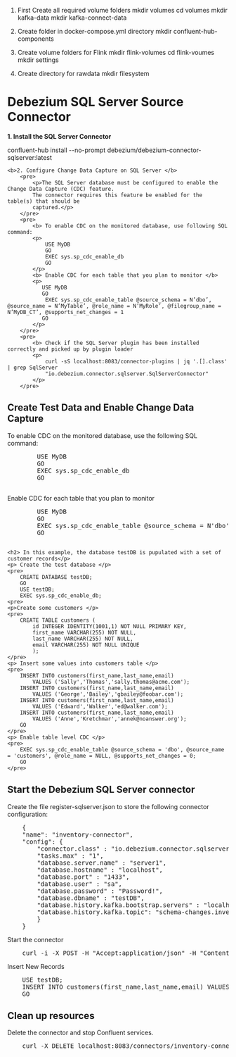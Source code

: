 1. First Create all required volume folders
    mkdir volumes
    cd volumes
    mkdir kafka-data
    mkdir kafka-connect-data 

2. Create folder in docker-compose.yml directory 
    mkdir confluent-hub-components 

3. Create volume folders for Flink 
    mkdir flink-volumes
    cd flink-voumes 
    mkdir settings

5. Create directory for rawdata 
    mkdir filesystem


<h1> Debezium SQL Server Source Connector </h1>
    <b>1. Install the SQL Server Connector </b>
        <p> confluent-hub install --no-prompt debezium/debezium-connector-sqlserver:latest </p>

    <b>2. Configure Change Data Capture on SQL Server </b>
        <pre>
            <p>The SQL Server database must be configured to enable the Change Data Capture (CDC) feature.
            The connector requires this feature be enabled for the table(s) that should be 
            captured.</p>
        </pre>
        <pre>
            <b> To enable CDC on the monitored database, use following SQL command:
            <p>
                USE MyDB 
                GO 
                EXEC sys.sp_cdc_enable_db 
                GO
            </p>
            <b> Enable CDC for each table that you plan to monitor </b>
            <p>
               USE MyDB
               GO
                EXEC sys.sp_cdc_enable_table @source_schema = N’dbo’, @source_name = N’MyTable’, @role_name = N’MyRole’, @filegroup_name = N’MyDB_CT’, @supports_net_changes = 1
               GO
            </p>
        </pre>
        <pre>
            <b> Check if the SQL Server plugin has been installed correctly and picked up by plugin loader
            <p>
                curl -sS localhost:8083/connector-plugins | jq '.[].class' | grep SqlServer
                "io.debezium.connector.sqlserver.SqlServerConnector"
            </p>
        </pre>
<h2> Create Test Data and Enable Change Data Capture </h2>
    <p> To enable CDC on the monitored database, use the following SQL command: </p>
    <pre>
        USE MyDB
        GO
        EXEC sys.sp_cdc_enable_db
        GO
    </pre>
    <p> Enable CDC for each table that you plan to monitor</p>
    <pre>
        USE MyDB
        GO
        EXEC sys.sp_cdc_enable_table @source_schema = N'dbo', @source_name = N'MyTable', @role_name = N'MyRole', @filegroup_name = N'MyDB_CT', @supports_net_changes = 1
        GO
    </pre>

    <h2> In this example, the database testDB is pupulated with a set of customer records</p>
    <p> Create the test database </p>
    <pre>
        CREATE DATABASE testDB;
        GO
        USE testDB;
        EXEC sys.sp_cdc_enable_db;
    <pre>
    <p>Create some customers </p>
    <pre>
        CREATE TABLE customers (
            id INTEGER IDENTITY(1001,1) NOT NULL PRIMARY KEY,
            first_name VARCHAR(255) NOT NULL,
            last_name VARCHAR(255) NOT NULL,
            email VARCHAR(255) NOT NULL UNIQUE
            );
    </pre>
    <p> Insert some values into customers table </p>
    <pre>
        INSERT INTO customers(first_name,last_name,email)
            VALUES ('Sally','Thomas','sally.thomas@acme.com');
        INSERT INTO customers(first_name,last_name,email)
            VALUES ('George','Bailey','gbailey@foobar.com');
        INSERT INTO customers(first_name,last_name,email)
            VALUES ('Edward','Walker','ed@walker.com');
        INSERT INTO customers(first_name,last_name,email)
            VALUES ('Anne','Kretchmar','annek@noanswer.org');
        GO
    </pre>
    <p> Enable table level CDC </p>
    <pre>
        EXEC sys.sp_cdc_enable_table @source_schema = 'dbo', @source_name = 'customers', @role_name = NULL, @supports_net_changes = 0;
        GO
    </pre>

<h2> Start the Debezium SQL Server connector </h2>
<p> Create the file register-sqlserver.json to store the following connector configuration:</p>
<pre>
    {
    "name": "inventory-connector",
    "config": {
        "connector.class" : "io.debezium.connector.sqlserver.SqlServerConnector",
        "tasks.max" : "1",
        "database.server.name" : "server1",
        "database.hostname" : "localhost",
        "database.port" : "1433",
        "database.user" : "sa",
        "database.password" : "Password!",
        "database.dbname" : "testDB",
        "database.history.kafka.bootstrap.servers" : "localhost:9092",
        "database.history.kafka.topic": "schema-changes.inventory"
        }
    }
</pre>
<p> Start the connector </p>
<pre>
    curl -i -X POST -H "Accept:application/json" -H "Content-Type:application/json" http://localhost:8083/connectors/ -d @register-sqlserver.json
</pre>

<p> Insert New Records </p>
<pre>
    USE testDB;
    INSERT INTO customers(first_name,last_name,email) VALUES ('Pam','Thomas','pam@office.com');
    GO
</pre>

<h2>Clean up resources</h2>
<p> Delete the connector and stop Confluent services. </p>
<pre>
    curl -X DELETE localhost:8083/connectors/inventory-connector
</pre>
